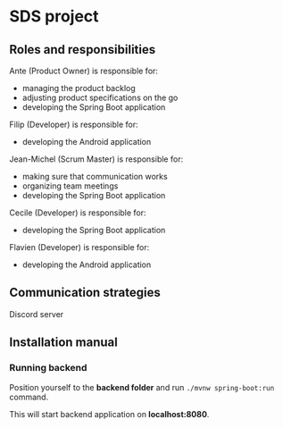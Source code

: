 # SDS project

## Roles and responsibilities

Ante (Product Owner) is responsible for:
- managing the product backlog
- adjusting product specifications on the go
- developing the Spring Boot application

Filip (Developer) is responsible for:
- developing the Android application

Jean-Michel (Scrum Master) is responsible for:
- making sure that communication works
- organizing team meetings
- developing the Spring Boot application

Cecile (Developer) is responsible for:
- developing the Spring Boot application

Flavien (Developer) is responsible for:
- developing the Android application

## Communication strategies

Discord server

## Installation manual

### Running backend
Position yourself to the **backend folder** and run `./mvnw spring-boot:run` command. 

This will start backend application on **localhost:8080**.
